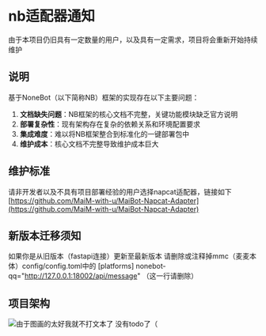 # nb适配器通知
由于本项目仍旧具有一定数量的用户，以及具有一定需求，项目将会重新开始持续维护
## 说明

基于NoneBot（以下简称NB）框架的实现存在以下主要问题：

1. **文档缺失问题**：NB框架的核心文档不完整，关键功能模块缺乏官方说明
2. **部署复杂性**：现有架构存在复杂的依赖关系和环境配置要求
3. **集成难度**：难以将NB框架整合到标准化的一键部署包中
4. **维护成本**：核心文档不完整导致维护成本巨大

## 维护标准

请非开发者以及不具有项目部署经验的用户选择napcat适配器，链接如下
[https://github.com/MaiM-with-u/MaiBot-Napcat-Adapter](https://github.com/MaiM-with-u/MaiBot-Napcat-Adapter)

## 新版本迁移须知
如果你是从旧版本（fastapi连接）更新至最新版本
请删除或注释掉mmc（麦麦本体）config/config.toml中的
[platforms] 
nonebot-qq="http://127.0.0.1:18002/api/message" （这一行请删除）
## 项目架构
<img src="./docs/img/readme.jpg" alt="由于图画的太好我就不打文本了" />
没有todo了（